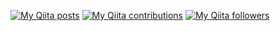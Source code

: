 [![My Qiita posts](https://qiita-badge.apiapi.app/s/hidao/posts.svg)](http://qiita.com/hidao)
[![My Qiita contributions](https://qiita-badge.apiapi.app/s/hidao/contributions.svg)](http://qiita.com/hidao)
[![My Qiita followers](https://qiita-badge.apiapi.app/s/hidao/followers.svg)](http://qiita.com/hidao)
